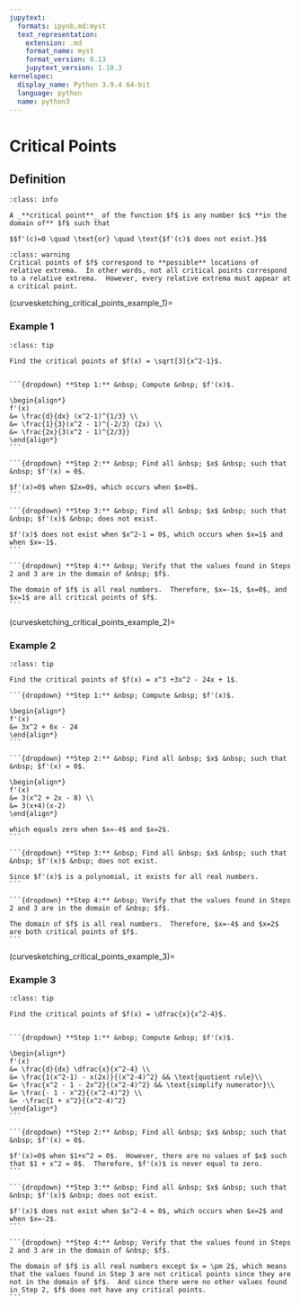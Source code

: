 ```yaml
---
jupytext:
  formats: ipynb,md:myst
  text_representation:
    extension: .md
    format_name: myst
    format_version: 0.13
    jupytext_version: 1.10.3
kernelspec:
  display_name: Python 3.9.4 64-bit
  language: python
  name: python3
---
```

# Critical Points

## Definition

```{admonition} Definition
:class: info

A _**critical point**_ of the function $f$ is any number $c$ **in the domain of** $f$ such that 

$$f'(c)=0 \quad \text{or} \quad \text{$f'(c)$ does not exist.}$$
```

```{admonition} Critical Points versus Relative Extrema
:class: warning
Critical points of $f$ correspond to **possible** locations of relative extrema.  In other words, not all critical points correspond to a relative extrema.  However, every relative extrema must appear at a critical point.
```

(curvesketching_critical_points_example_1)=
### Example 1
````{admonition} Finding critical points
:class: tip

Find the critical points of $f(x) = \sqrt[3]{x^2-1}$.


```{dropdown} **Step 1:** &nbsp; Compute &nbsp; $f'(x)$. 

\begin{align*}
f'(x)
&= \frac{d}{dx} (x^2-1)^{1/3} \\
&= \frac{1}{3}(x^2 - 1)^{-2/3} (2x) \\
&= \frac{2x}{3(x^2 - 1)^{2/3}}  
\end{align*}
```

```{dropdown} **Step 2:** &nbsp; Find all &nbsp; $x$ &nbsp; such that &nbsp; $f'(x) = 0$.

$f'(x)=0$ when $2x=0$, which occurs when $x=0$.
```

```{dropdown} **Step 3:** &nbsp; Find all &nbsp; $x$ &nbsp; such that &nbsp; $f'(x)$ &nbsp; does not exist.

$f'(x)$ does not exist when $x^2-1 = 0$, which occurs when $x=1$ and when $x=-1$.
```

```{dropdown} **Step 4:** &nbsp; Verify that the values found in Steps 2 and 3 are in the domain of &nbsp; $f$.

The domain of $f$ is all real numbers.  Therefore, $x=-1$, $x=0$, and $x=1$ are all critical points of $f$.
```
````


(curvesketching_critical_points_example_2)=
### Example 2

````{admonition} Finding critical points
:class: tip

Find the critical points of $f(x) = x^3 +3x^2 - 24x + 1$.

```{dropdown} **Step 1:** &nbsp; Compute &nbsp; $f'(x)$.

\begin{align*}
f'(x)
&= 3x^2 + 6x - 24 
\end{align*}
```

```{dropdown} **Step 2:** &nbsp; Find all &nbsp; $x$ &nbsp; such that &nbsp; $f'(x) = 0$.

\begin{align*}
f'(x)
&= 3(x^2 + 2x - 8) \\
&= 3(x+4)(x-2)
\end{align*}

which equals zero when $x=-4$ and $x=2$.
```

```{dropdown} **Step 3:** &nbsp; Find all &nbsp; $x$ &nbsp; such that &nbsp; $f'(x)$ &nbsp; does not exist.

Since $f'(x)$ is a polynomial, it exists for all real numbers.
```

```{dropdown} **Step 4:** &nbsp; Verify that the values found in Steps 2 and 3 are in the domain of &nbsp; $f$.

The domain of $f$ is all real numbers.  Therefore, $x=-4$ and $x=2$ are both critical points of $f$.
```
````


(curvesketching_critical_points_example_3)=
### Example 3

````{admonition} Finding critical points
:class: tip

Find the critical points of $f(x) = \dfrac{x}{x^2-4}$.


```{dropdown} **Step 1:** &nbsp; Compute &nbsp; $f'(x)$. 

\begin{align*}
f'(x)
&= \frac{d}{dx} \dfrac{x}{x^2-4} \\
&= \frac{1(x^2-1) - x(2x)}{(x^2-4)^2} && \text{quotient rule}\\
&= \frac{x^2 - 1 - 2x^2}{(x^2-4)^2} && \text{simplify numerator}\\
&= \frac{- 1 - x^2}{(x^2-4)^2} \\
&= -\frac{1 + x^2}{(x^2-4)^2} 
\end{align*}
```

```{dropdown} **Step 2:** &nbsp; Find all &nbsp; $x$ &nbsp; such that &nbsp; $f'(x) = 0$.

$f'(x)=0$ when $1+x^2 = 0$.  However, there are no values of $x$ such that $1 + x^2 = 0$.  Therefore, $f'(x)$ is never equal to zero.
```

```{dropdown} **Step 3:** &nbsp; Find all &nbsp; $x$ &nbsp; such that &nbsp; $f'(x)$ &nbsp; does not exist.

$f'(x)$ does not exist when $x^2-4 = 0$, which occurs when $x=2$ and when $x=-2$.
```

```{dropdown} **Step 4:** &nbsp; Verify that the values found in Steps 2 and 3 are in the domain of &nbsp; $f$.

The domain of $f$ is all real numbers except $x = \pm 2$, which means that the values found in Step 3 are not critical points since they are not in the domain of $f$.  And since there were no other values found in Step 2, $f$ does not have any critical points.
```
````